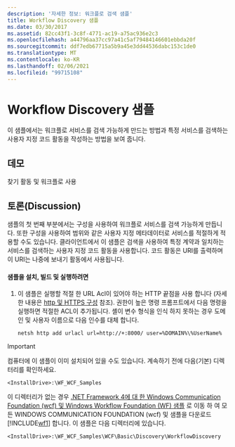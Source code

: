 ```yaml
---
description: '자세한 정보: 워크플로 검색 샘플'
title: Workflow Discovery 샘플
ms.date: 03/30/2017
ms.assetid: 82cc43f1-3c8f-4771-ac19-a75ac936e2c3
ms.openlocfilehash: a44796aa37cc97a41c5af79484146601ebbda20f
ms.sourcegitcommit: ddf7edb67715a5b9a45e3dd44536dabc153c1de0
ms.translationtype: MT
ms.contentlocale: ko-KR
ms.lasthandoff: 02/06/2021
ms.locfileid: "99715108"
---
```

# <a name="workflow-discovery-sample"></a>Workflow Discovery 샘플

이 샘플에서는 워크플로 서비스를 검색 가능하게 만드는 방법과 특정 서비스를 검색하는 사용자 지정 코드 활동을 작성하는 방법을 보여 줍니다.  
  
## <a name="demonstrates"></a>데모  

 찾기 활동 및 워크플로 사용  
  
## <a name="discussion"></a>토론(Discussion)  

 샘플의 첫 번째 부분에서는 구성을 사용하여 워크플로 서비스를 검색 가능하게 만듭니다. 또한 구성을 사용하여 범위와 같은 사용자 지정 메타데이터로 서비스를 적절하게 적용할 수도 있습니다. 클라이언트에서 이 샘플은 검색을 사용하여 특정 계약과 일치하는 서비스를 검색하는 사용자 지정 코드 활동을 사용합니다. 코드 활동은 URI를 출력하며 이 URI는 나중에 보내기 활동에서 사용됩니다.  
  
#### <a name="to-set-up-build-and-run-the-sample"></a>샘플을 설치, 빌드 및 실행하려면  
  
1. 이 샘플은 실행할 적절 한 URL Acl이 있어야 하는 HTTP 끝점을 사용 합니다 (자세한 내용은 [http 및 HTTPS 구성](../feature-details/configuring-http-and-https.md) 참조). 권한이 높은 명령 프롬프트에서 다음 명령을 실행하면 적절한 ACL이 추가됩니다. 셸이 변수 형식을 인식 하지 못하는 경우 도메인 및 사용자 이름으로 다음 인수를 대체 합니다.  
  
    `netsh http add urlacl url=http://+:8000/ user=%DOMAIN%\%UserName%`
  
> [!IMPORTANT]
> 컴퓨터에 이 샘플이 이미 설치되어 있을 수도 있습니다. 계속하기 전에 다음(기본) 디렉터리를 확인하세요.  
>
> `<InstallDrive>:\WF_WCF_Samples`  
>
> 이 디렉터리가 없는 경우 [.NET Framework 4에 대 한 Windows Communication Foundation (wcf) 및 Windows Workflow Foundation (WF) 샘플](https://www.microsoft.com/download/details.aspx?id=21459) 로 이동 하 여 모든 WINDOWS COMMUNICATION FOUNDATION (wcf) 및 샘플을 다운로드 [!INCLUDE[wf1](../../../../includes/wf1-md.md)] 합니다. 이 샘플은 다음 디렉터리에 있습니다.  
>
> `<InstallDrive>:\WF_WCF_Samples\WCF\Basic\Discovery\WorkflowDiscovery`
